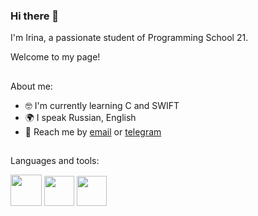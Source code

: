 ### Hi there 👋
I'm Irina, a passionate student of Programming School 21.

Welcome to my page! 
##
About me:
- :nerd_face: I'm currently learning C and SWIFT
- :earth_africa: I speak Russian, English
- :e-mail: Reach me by [email](kis.93@mail.ru) or [telegram](https://t.me/irrishka_k)

##
Languages and tools:

<img src="https://cdn.jsdelivr.net/gh/devicons/devicon/icons/c/c-original.svg" width="50"/> <img src="https://cdn.jsdelivr.net/gh/devicons/devicon/icons/git/git-original.svg" width="48"/>  <img src="https://cdn.jsdelivr.net/gh/devicons/devicon/icons/gitlab/gitlab-plain-wordmark.svg" width="48"/>
          
##
